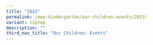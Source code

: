 ```yaml
---
title: "2023"
permalink: /moe-kindergarten/our-children-events/2023/
variant: tiptap
description: ""
third_nav_title: "Our Children: Events"
---
```

